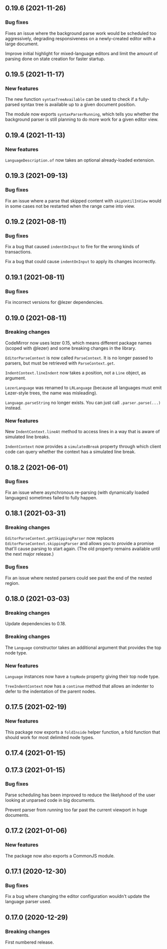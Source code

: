 ## 0.19.6 (2021-11-26)

### Bug fixes

Fixes an issue where the background parse work would be scheduled too aggressively, degrading responsiveness on a newly-created editor with a large document.

Improve initial highlight for mixed-language editors and limit the amount of parsing done on state creation for faster startup.

## 0.19.5 (2021-11-17)

### New features

The new function `syntaxTreeAvailable` can be used to check if a fully-parsed syntax tree is available up to a given document position.

The module now exports `syntaxParserRunning`, which tells you whether the background parser is still planning to do more work for a given editor view.

## 0.19.4 (2021-11-13)

### New features

`LanguageDescription.of` now takes an optional already-loaded extension.

## 0.19.3 (2021-09-13)

### Bug fixes

Fix an issue where a parse that skipped content with `skipUntilInView` would in some cases not be restarted when the range came into view.

## 0.19.2 (2021-08-11)

### Bug fixes

Fix a bug that caused `indentOnInput` to fire for the wrong kinds of transactions.

Fix a bug that could cause `indentOnInput` to apply its changes incorrectly.

## 0.19.1 (2021-08-11)

### Bug fixes

Fix incorrect versions for @lezer dependencies.

## 0.19.0 (2021-08-11)

### Breaking changes

CodeMirror now uses lezer 0.15, which means different package names (scoped with @lezer) and some breaking changes in the library.

`EditorParseContext` is now called `ParseContext`. It is no longer passed to parsers, but must be retrieved with `ParseContext.get`.

`IndentContext.lineIndent` now takes a position, not a `Line` object, as argument.

`LezerLanguage` was renamed to `LRLanguage` (because all languages must emit Lezer-style trees, the name was misleading).

`Language.parseString` no longer exists. You can just call `.parser.parse(...)` instead.

### New features

New `IndentContext.lineAt` method to access lines in a way that is aware of simulated line breaks.

`IndentContext` now provides a `simulatedBreak` property through which client code can query whether the context has a simulated line break.

## 0.18.2 (2021-06-01)

### Bug fixes

Fix an issue where asynchronous re-parsing (with dynamically loaded languages) sometimes failed to fully happen.

## 0.18.1 (2021-03-31)

### Breaking changes

`EditorParseContext.getSkippingParser` now replaces `EditorParseContext.skippingParser` and allows you to provide a promise that'll cause parsing to start again. (The old property remains available until the next major release.)

### Bug fixes

Fix an issue where nested parsers could see past the end of the nested region.

## 0.18.0 (2021-03-03)

### Breaking changes

Update dependencies to 0.18.

### Breaking changes

The `Language` constructor takes an additional argument that provides the top node type.

### New features

`Language` instances now have a `topNode` property giving their top node type.

`TreeIndentContext` now has a `continue` method that allows an indenter to defer to the indentation of the parent nodes.

## 0.17.5 (2021-02-19)

### New features

This package now exports a `foldInside` helper function, a fold function that should work for most delimited node types.

## 0.17.4 (2021-01-15)

## 0.17.3 (2021-01-15)

### Bug fixes

Parse scheduling has been improved to reduce the likelyhood of the user looking at unparsed code in big documents.

Prevent parser from running too far past the current viewport in huge documents.

## 0.17.2 (2021-01-06)

### New features

The package now also exports a CommonJS module.

## 0.17.1 (2020-12-30)

### Bug fixes

Fix a bug where changing the editor configuration wouldn't update the language parser used.

## 0.17.0 (2020-12-29)

### Breaking changes

First numbered release.

